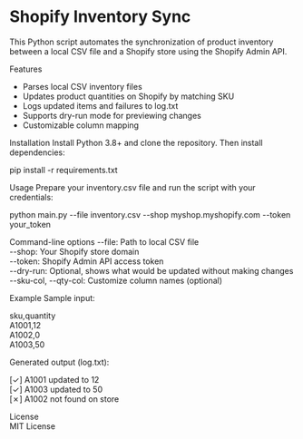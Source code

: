 # Shopify Inventory Sync

This Python script automates the synchronization of product inventory between a local CSV file and a Shopify store using the Shopify Admin API.

Features
- Parses local CSV inventory files
- Updates product quantities on Shopify by matching SKU
- Logs updated items and failures to log.txt
- Supports dry-run mode for previewing changes
- Customizable column mapping

Installation
Install Python 3.8+ and clone the repository. Then install dependencies:

pip install -r requirements.txt

Usage
Prepare your inventory.csv file and run the script with your credentials:

python main.py --file inventory.csv --shop myshop.myshopify.com --token your_token

Command-line options
--file: Path to local CSV file  
--shop: Your Shopify store domain  
--token: Shopify Admin API access token  
--dry-run: Optional, shows what would be updated without making changes  
--sku-col, --qty-col: Customize column names (optional)

Example
Sample input:

sku,quantity  
A1001,12  
A1002,0  
A1003,50  

Generated output (log.txt):

[✓] A1001 updated to 12  
[✓] A1003 updated to 50  
[✗] A1002 not found on store

License  
MIT License
